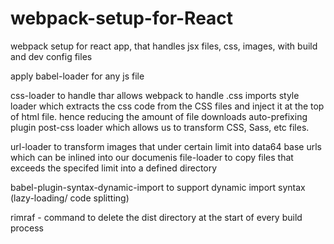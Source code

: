 # webpack-setup-for-React
webpack setup for react app, that handles jsx files, css, images, with build and dev config files

apply babel-loader for any js file

css-loader to handle thar allows webpack to handle .css imports 
style loader which extracts the css code from the CSS files and inject it at the top of html file. hence reducing the amount of file downloads
auto-prefixing plugin
post-css loader which allows us to transform CSS, Sass, etc files.

url-loader to transform images that under certain limit into data64 base urls which can be inlined into our documenis 
file-loader to copy files that exceeds the specifed limit into a defined directory

babel-plugin-syntax-dynamic-import to support dynamic import syntax (lazy-loading/ code splitting)

rimraf - command to delete the dist directory at the start of every build process 
